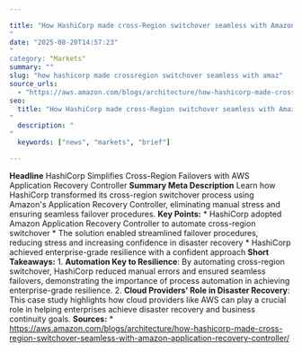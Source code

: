 ```yaml
---

title: "How HashiCorp made cross-Region switchover seamless with Amazon Application Recovery Controller'"
date: "2025-08-20T14:57:23""
category: "Markets"
summary: ""
slug: "how hashicorp made crossregion switchover seamless with amaz"
source_urls:
  - "https://aws.amazon.com/blogs/architecture/how-hashicorp-made-cross-region-switchover-seamless-with-amazon-application-recovery-controller/"
seo:
  title: "How HashiCorp made cross-Region switchover seamless with Amazon Application Recovery Controller | Hash n Hedge'"
  description: ""
  keywords: ["news", "markets", "brief"]

---
```

**Headline** HashiCorp Simplifies Cross-Region Failovers with AWS Application Recovery Controller  **Summary Meta Description** Learn how HashiCorp transformed its cross-region switchover process using Amazon's Application Recovery Controller, eliminating manual stress and ensuring seamless failover procedures.  **Key Points:**  * HashiCorp adopted Amazon Application Recovery Controller to automate cross-region switchover * The solution enabled streamlined failover procedures, reducing stress and increasing confidence in disaster recovery * HashiCorp achieved enterprise-grade resilience with a confident approach  **Short Takeaways:**  1. **Automation Key to Resilience**: By automating cross-region switchover, HashiCorp reduced manual errors and ensured seamless failovers, demonstrating the importance of process automation in achieving enterprise-grade resilience. 2. **Cloud Providers' Role in Disaster Recovery**: This case study highlights how cloud providers like AWS can play a crucial role in helping enterprises achieve disaster recovery and business continuity goals.  **Sources:** * https://aws.amazon.com/blogs/architecture/how-hashicorp-made-cross-region-switchover-seamless-with-amazon-application-recovery-controller/ 
